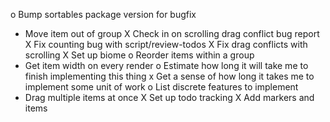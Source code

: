 o Bump sortables package version for bugfix
- Move item out of group
X Check in on scrolling drag conflict bug report
X Fix counting bug with script/review-todos
X Fix drag conflicts with scrolling
X Set up biome
o Reorder items within a group
- Get item width on every render
o Estimate how long it will take me to finish implementing this thing
x Get a sense of how long it takes me to implement some unit of work
o List discrete features to implement
- Drag multiple items at once
X Set up todo tracking
X Add markers and items
